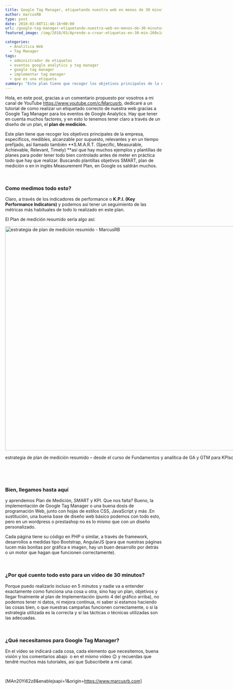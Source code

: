 ```yaml
---
title: Google Tag Manager, etiquetando nuestra web en menos de 30 minutos
author: marcusRB
type: post
date: 2018-03-08T11:48:16+00:00
url: /google-tag-manager-etiquetando-nuestra-web-en-menos-de-30-minutos/
featured_image: /img/2018/03/Aprende-a-crear-etiquetas-en-30-min-260x146.png

categories:
  - Analítica Web
  - Tag Manager
tags:
  - administrador de etiquetas
  - eventos google analytics y tag manager
  - google tag manager
  - implementar tag manager
  - que es una etiqueta
summary: "Este plan tiene que recoger los objetivos principales de la empresa, específicos, medibles, alcanzable por supuesto, relevantes y en un tiempo prefijado"
---
```

Hola, en este post, gracias a un comentario propuesto por vosotros a mi canal de YouTube <a href="https://www.youtube.com/c/Marcusrb" target="_blank" rel="noopener">https://www.youtube.com/c/Marcusrb</a>, dedicaré a un tutorial de como realizar un etiquetado correcto de nuestra web gracias a Google Tag Manager para los eventos de Google Analytics. Hay que tener en cuenta muchos factores, y en esto lo tenemos tener claro a través de un diseño de un plan, el **plan de medición.**

Este plan tiene que recoger los objetivos principales de la empresa, específicos, medibles, alcanzable por supuesto, relevantes y en un tiempo prefijado, así llamado también **S.M.A.R.T. (Specific, Measurable, Achievable, Relevant, Timely) **así que hay muchos ejemplos y plantillas de planes para poder tener todo bien controlado antes de meter en práctica todo que hay que realizar. Buscando plantillas objetivos SMART, plan de medición o en in inglés Measurement Plan, en Google os saldrán muchos.

&nbsp;

### Como medimos todo esto?

Claro, a través de los indicadores de performance o **K.P.I. (Key Performance Indicators)** y podemos así tener un seguimiento de las métricas más habituales de todo lo realizado en este plan.

El Plan de medición resumido sería algo así:

<div id="attachment_315" style="width: 970px" class="wp-caption aligncenter">
  <a href="https://www.marcusrb.com/img/2018/03/Mod-1-GTM-Introducción-al-Administrador-de-Etiquetas_-Google-Tag-Manager-MarcusRB-KPIschool-.jpg"><img class="wp-image-315 size-full" src="https://www.marcusrb.com/img/2018/03/Mod-1-GTM-Introducción-al-Administrador-de-Etiquetas_-Google-Tag-Manager-MarcusRB-KPIschool-.jpg" alt="estrategia de plan de medición resumido - MarcusRB " width="960" height="720" srcset="https://www.marcusrb.com/img/2018/03/Mod-1-GTM-Introducción-al-Administrador-de-Etiquetas_-Google-Tag-Manager-MarcusRB-KPIschool-.jpg 960w, https://www.marcusrb.com/img/2018/03/Mod-1-GTM-Introducción-al-Administrador-de-Etiquetas_-Google-Tag-Manager-MarcusRB-KPIschool--300x225.jpg 300w, https://www.marcusrb.com/img/2018/03/Mod-1-GTM-Introducción-al-Administrador-de-Etiquetas_-Google-Tag-Manager-MarcusRB-KPIschool--768x576.jpg 768w, https://www.marcusrb.com/img/2018/03/Mod-1-GTM-Introducción-al-Administrador-de-Etiquetas_-Google-Tag-Manager-MarcusRB-KPIschool--195x146.jpg 195w, https://www.marcusrb.com/img/2018/03/Mod-1-GTM-Introducción-al-Administrador-de-Etiquetas_-Google-Tag-Manager-MarcusRB-KPIschool--50x38.jpg 50w, https://www.marcusrb.com/img/2018/03/Mod-1-GTM-Introducción-al-Administrador-de-Etiquetas_-Google-Tag-Manager-MarcusRB-KPIschool--100x75.jpg 100w" sizes="(max-width: 960px) 100vw, 960px" /></a>

  <p class="wp-caption-text">
    estrategia de plan de medición resumido &#8211; desde el curso de Fundamentos y analítica de GA y GTM para KPIschool
  </p>
</div>

&nbsp;

&nbsp;

### Bien, llegamos hasta aquí

y aprendemos Plan de Medición, SMART y KPI. Que nos falta? Bueno, la implementación de Google Tag Manager o una buena dosis de programación Web, junto con hojas de estilos CSS, JavaScript y más .En sustitución, una buena base de diseño web básico podemos con todo esto, pero en un wordpress o prestashop no es lo mismo que con un diseño personalizado.

Cada página tiene su código en PHP o similar, a través de framework, desarrollos a medidas tipo Bootstrap, AngularJS (para que nuestras páginas lucen más bonitas por gráfica e imagen, hay un buen desarrollo por detrás o un motor que hagan que funcionen correctamente).

&nbsp;

### ¿Por qué cuento todo esto para un vídeo de 30 minutos?

Porque puedo realizarlo incluso en 5 minutos y nadie va a entender exactamente como funciona una cosa u otra, sino hay un plan, objetivos y llegar finalmente al plan de Implementación (punto 4 del gráfico arriba), no podemos tener ni datos, ni mejora continua, ni saber si estamos haciendo las cosas bien, o que nuestras campañas funcionen correctamente, o si la estrategia utilizada es la correcta y si las tácticas o técnicas utilizadas son las adecuadas.

&nbsp;

### ¿Qué necesitamos para Google Tag Manager?

En el vídeo se indicará cada cosa, cada elemento que necesitemos, buena visión y los comentarios abajo  o en el mismo vídeo 😉 y recuerdas que tendré muchos más tutoriales, así que Subscribete a mi canal.

&nbsp;

[MAn20Yi62z8&enablejsapi=1&origin=https://www.marcusrb.com]
